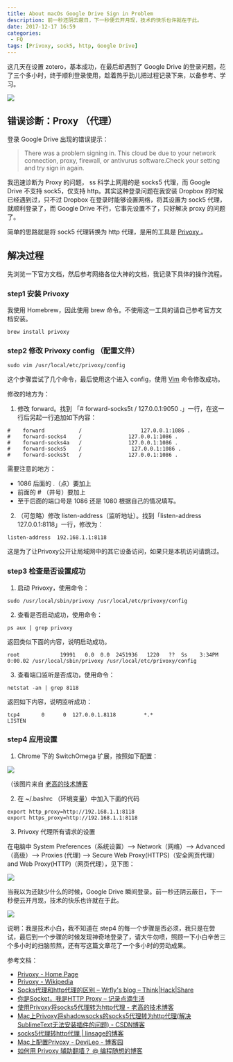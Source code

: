 ```yaml
---
title: About macOs Google Drive Sign in Problem
description: 前一秒还阴云蔽日，下一秒便云开月现，技术的快乐也许就在于此。
date: 2017-12-17 16:59
categories: 
 - FQ
tags: [Privoxy, sock5, http, Google Drive]
---
```


这几天在设置 zotero，基本成功，在最后却遇到了 Google Drive 的登录问题，花了三个多小时，终于顺利登录使用，趁着热乎劲儿把过程记录下来，以备参考、学习。

![](http://wx3.sinaimg.cn/large/6a959c93ly1fmjvyv7t9gj20m80euqjm.jpg)

## 错误诊断：Proxy （代理）

登录 Google Drive 出现的错误提示：

> There was a problem signing in.
    This cloud be due to your network connection, proxy, firewall, or antivurus software.Check your setting and try sign in again.

我迅速诊断为 Proxy 的问题， ss 科学上网用的是 socks5 代理，而 Google Drive 不支持 sock5，仅支持 http。其实这种登录问题在我安装 Dropbox 的时候已经遇到过，只不过 Dropbox 在登录时能够设置网络，将其设置为 sock5 代理，就顺利登录了，而 Google Drive 不行，它事先设置不了，只好解决 proxy 的问题了。

简单的思路就是将 sock5 代理转换为 http 代理，是用的工具是 [Privoxy ](http://www.privoxy.org/)。

## 解决过程

先浏览一下官方文档，然后参考网络各位大神的文档，我记录下具体的操作流程。

### step1 安装 Privoxy

我使用 Homebrew，因此使用 brew 命令。不使用这一工具的请自己参考官方文档安装。

```
brew install privoxy

```

### step2 修改 Privoxy config （配置文件）

```
sudo vim /usr/local/etc/privoxy/config
```

这个步骤尝试了几个命令，最后使用这个进入 config，使用 [Vim](http://pizn.github.io/2012/03/03/vim-commonly-used-command.html) 命令修改成功。

修改的地方为：

1. 修改 forward。找到 「# forward-socks5t   /               127.0.0.1:9050 .」一行，在这一行后另起一行追加如下内容：

```
#    forward           /                   127.0.0.1:1086 .
#    forward-socks4    /               127.0.0.1:1086 .
#    forward-socks4a   /               127.0.0.1:1086 .
#    forward-socks5    /                127.0.0.1:1086 .
#    forward-socks5t   /               127.0.0.1:1086 .

```
需要注意的地方：

* 1086 后面的 .（点）要加上
* 前面的 # （井号）要加上
* 至于后面的端口号是 1086 还是 1080 根据自己的情况填写。

2. （可忽略）修改 listen-address（监听地址）。找到「listen-address  127.0.0.1:8118」一行，修改为：

```
listen-address  192.168.1.1:8118
```
这是为了让Privoxy公开让局域网中的其它设备访问，如果只是本机访问请跳过。

### step3 检查是否设置成功

1. 启动 Privoxy，使用命令：

```
sudo /usr/local/sbin/privoxy /usr/local/etc/privoxy/config

```

2. 查看是否启动成功，使用命令：

```
ps aux | grep privoxy
```
返回类似下面的内容，说明启动成功。

```
root             19991   0.0  0.0  2451936   1220   ??  Ss    3:34PM   0:00.02 /usr/local/sbin/privoxy /usr/local/etc/privoxy/config
```

3. 查看端口监听是否成功，使用命令：

```
netstat -an | grep 8118
```
返回如下内容，说明监听成功：

```
tcp4       0      0  127.0.0.1.8118         *.*                    LISTEN    
```

### step4 应用设置

1. Chrome 下的 SwitchOmega 扩展，按照如下配置：

  ![](https://blog.phpgao.com/usr/uploads/2015/06/3978620669.png)

  （该图片来自 [老高的技术博客](https://blog.phpgao.com/privoxy-shadowsocks.html)

2. 在 ~/.bashrc （环境变量）中加入下面的代码

  ```
  export http_proxy=http://192.168.1.1:8118
  export https_proxy=http://192.168.1.1:8118
  ```

3. Privoxy 代理所有请求的设置

  在电脑中 System Preferences（系统设置）--> Network（网络）--> Advanced（高级）--> Proxies (代理) --> Secure Web Proxy(HTTPS)（安全网页代理）and Web Proxy(HTTP)（网页代理），见下图：

  ![](http://wx3.sinaimg.cn/large/6a959c93ly1fmjy5vuf8nj210m0v0q7t.jpg)

  当我以为还缺少什么的时候，Google Drive 瞬间登录。前一秒还阴云蔽日，下一秒便云开月现，技术的快乐也许就在于此。

![](http://wx3.sinaimg.cn/large/6a959c93ly1fmjy61pms0j218011ydpz.jpg)

说明：我是技术小白，我不知道在 step4 的每一个步骤是否必须，我只是在尝试，最后到一个步骤的时候发现神奇地登录了，请大牛勿喷，照顾一下小白辛苦三个多小时的扫脑煎熬，还有写这篇文章花了一个多小时的劳动成果。

参考文档：

* [Privoxy - Home Page](http://www.privoxy.org/)
* [Privoxy - Wikipedia](https://en.wikipedia.org/wiki/Privoxy)
* [Socks代理和http代理的区别 – Wrfly's blog – Think|Hack|Share](https://wrfly.kfd.me/SOCKS%E4%BB%A3%E7%90%86%E5%92%8CHTTP%E4%BB%A3%E7%90%86%E7%9A%84%E5%8C%BA%E5%88%AB/)
* [你是Socket，我是HTTP Proxy – 记录点滴生活](https://davidlovezoe.wordpress.com/2017/01/05/socket-http-proxy/)
* [使用Privoxy将socks5代理转为http代理 - 老高的技术博客](https://blog.phpgao.com/privoxy-shadowsocks.html)
* [Mac上Privoxy将shadowsocks的socks5代理转为http代理(解决SublimeText无法安装插件的问题) - CSDN博客](http://blog.csdn.net/yanzi1225627/article/details/51064306)
* [socks5代理转http代理 | linsage的博客](https://linsage.xyz/2017/06/13/%E6%8A%80%E6%9C%AF/Socks5%E4%BB%A3%E7%90%86%E8%BD%ACHttp%E4%BB%A3%E7%90%86/)
* [Mac上配置Privoxy - DeviLeo - 博客园](http://www.cnblogs.com/DeviLeo/p/6033591.html)
* [如何用 Privoxy 辅助翻墙？ @ 编程随想的博客](https://program-think.blogspot.com/2014/12/gfw-privoxy.html)
